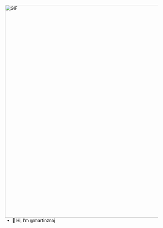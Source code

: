 <img align="right" alt="GIF" src="https://media0.giphy.com/media/v1.Y2lkPTc5MGI3NjExNW1sdmNidnZiYmx2dHR4em5ocHBlbjkxcTlnNzc3YmN6bDcycmFtdSZlcD12MV9pbnRlcm5hbF9naWZfYnlfaWQmY3Q9Zw/RbDKaczqWovIugyJmW/giphy.gif" width="700"/>

- 👋 Hi, I’m @martinznaj

<!---
martinznaj/martinznaj is a ✨ special ✨ repository because its `README.md` (this file) appears on your GitHub profile.
You can click the Preview link to take a look at your changes.
--->
